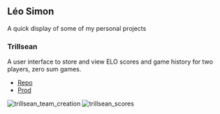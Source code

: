 ## Léo Simon

A quick display of some of my personal projects

### Trillsean

A user interface to store and view ELO scores and game history for two players, zero sum games.

- [Repo](https://github.com/leoasimon/trillsean)
- [Prod](https://trillsean.vercel.app/)

![trillsean_team_creation](https://user-images.githubusercontent.com/89898967/167435480-1ab32261-bbb7-4aed-badc-9237ea67f73e.png)
![trillsean_scores](https://user-images.githubusercontent.com/89898967/167435484-2d15f772-657a-4e5d-8a97-602bec0d821d.png)
